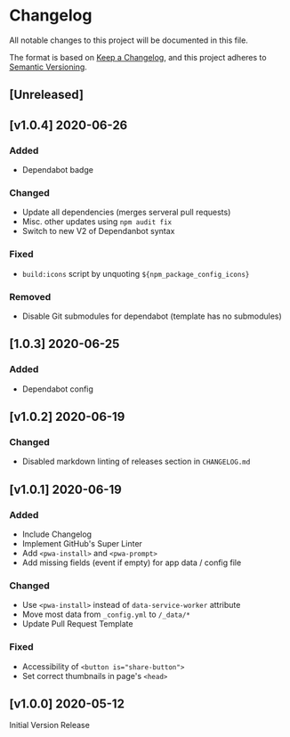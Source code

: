 # Changelog
All notable changes to this project will be documented in this file.

The format is based on [Keep a Changelog](https://keepachangelog.com/en/1.0.0/),
and this project adheres to [Semantic Versioning](https://semver.org/spec/v2.0.0.html).

## [Unreleased]

## [v1.0.4] 2020-06-26

### Added
- Dependabot badge

### Changed
- Update all dependencies (merges serveral pull requests)
- Misc. other updates using `npm audit fix`
- Switch to new V2 of Dependanbot syntax

### Fixed
- `build:icons` script by unquoting `${npm_package_config_icons}`

### Removed
- Disable Git submodules for dependabot (template has no submodules)

<!-- markdownlint-disable -->
## [1.0.3] 2020-06-25

### Added
- Dependabot config

## [v1.0.2] 2020-06-19

### Changed
- Disabled markdown linting of releases section in `CHANGELOG.md`

## [v1.0.1] 2020-06-19
### Added
- Include Changelog
- Implement GitHub's Super Linter
- Add `<pwa-install>` and `<pwa-prompt>`
- Add missing fields (event if empty) for app data / config file

### Changed
- Use `<pwa-install>` instead of `data-service-worker` attribute
- Move most data from `_config.yml` to `/_data/*`
- Update Pull Request Template

### Fixed
- Accessibility of `<button is="share-button">`
- Set correct thumbnails in page's `<head>`

## [v1.0.0] 2020-05-12
Initial Version Release
<!-- markdownlint-restore -->
